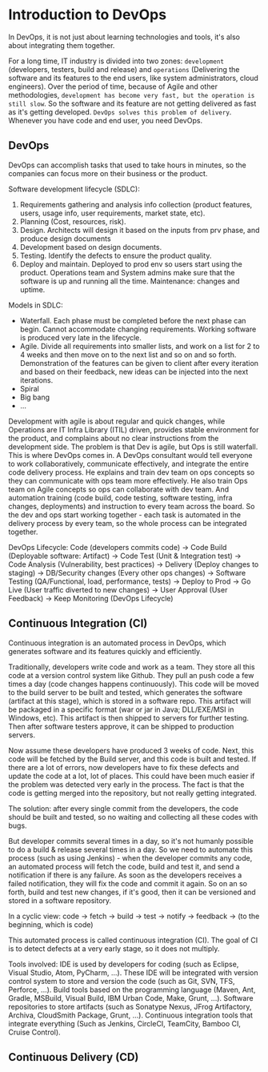 # Introduction to DevOps
In DevOps, it is not just about learning technologies and tools, it's also about integrating them together. 

For a long time, IT industry is divided into two zones: `development` (developers, testers, build and release) and `operations` (Delivering the software and its features to the end users, like system administrators, cloud engineers). Over the period of time, because of Agile and other methodologies, `development has become very fast, but the operation is still slow`. So the software and its feature are not getting delivered as fast as it's getting developed. `DevOps solves this problem of delivery`. Whenever you have code and end user, you need DevOps. 

## DevOps
DevOps can accomplish tasks that used to take hours in minutes, so the companies can focus more on their business or the product. 

Software development lifecycle (SDLC): 
1. Requirements gathering and analysis info collection (product features, users, usage info, user requirements, market state, etc). 
2. Planning (Cost, resources, risk). 
3. Design. Architects will design it based on the inputs from prv phase, and produce design documents
4. Development based on design documents. 
5. Testing. Identify the defects to ensure the product quality. 
6. Deploy and maintain. Deployed to prod env so users start using the product. Operations team and System admins make sure that the software is up and running all the time. Maintenance: changes and uptime. 

Models in SDLC:
- Waterfall. Each phase must be completed before the next phase can begin. Cannot accommodate changing requirements. Working software is produced very late in the lifecycle. 
- Agile. Divide all requirements into smaller lists, and work on a list for 2 to 4 weeks and then move on to the next list and so on and so forth. Demonstration of the features can be given to client after every iteration and based on their feedback, new ideas can be injected into the next iterations. 
- Spiral
- Big bang
- ...

Development with agile is about regular and quick changes, while Operations are IT Infra Library (ITIL) driven, provides stable environment for the product, and complains about no clear instructions from the development side. The problem is that Dev is agile, but Ops is still waterfall. This is where DevOps comes in. A DevOps consultant would tell everyone to work collaboratively, communicate effectively, and integrate the entire code delivery process. He explains and train dev team on ops concepts so they can communicate with ops team more effectively. He also train Ops team on Agile concepts so ops can collaborate with dev team. And automation training (code build, code testing, software testing, infra changes, deployments) and instruction to every team across the board. So the dev and ops start working together - each task is automated in the delivery process by every team, so the whole process can be integrated together. 

DevOps Lifecycle: 
Code (developers commits code) -> Code Build (Deployable software: Artifact) -> Code Test (Unit & Integration test) -> Code Analysis (Vulnerability, best practices) -> Delivery (Deploy changes to staging) -> DB/Security changes (Every other ops changes) -> Software Testing (QA/Functional, load, performance, tests) -> Deploy to Prod -> Go Live (User traffic diverted to new changes) -> User Approval (User Feedback) -> Keep Monitoring (DevOps Lifecycle)

## Continuous Integration (CI)
Continuous integration is an automated process in DevOps, which generates software and its features quickly and efficiently. 

Traditionally, developers write code and work as a team. They store all this code at a version control system like Github. They pull an push code a few times a day (code changes happens continuously). This code will be moved to the build server to be built and tested, which generates the software (artifact at this stage), which is stored in a software repo. This artifact will be packaged in a specific format (war or jar in Java; DLL/EXE/MSI in Windows, etc). This artifact is then shipped to servers for further testing. Then after software testers approve, it can be shipped to production servers. 

Now assume these developers have produced 3 weeks of code. Next, this code will be fetched by the Build server, and this code is built and tested. If there are a lot of errors, now developers have to fix these defects and update the code at a lot, lot of places. This could have been much easier if the problem was detected very early in the process. The fact is that the code is getting merged into the repository, but not really getting integrated.

The solution: after every single commit from the developers, the code should be built and tested, so no waiting and collecting all these codes with bugs. 

But developer commits several times in a day, so it's not humanly possible to do a build & release several times in a day. So we need to automate this process (such as using Jenkins) - when the developer commits any code,  an automated process will fetch the code, build  and test it, and send a notification if there is any failure. As soon as the developers receives a failed notification, they will fix the code and commit it again. So on an so forth, build and test new changes, if it's good, then it can be versioned and stored in a software repository.

In a cyclic view: code -> fetch -> build -> test -> notify -> feedback -> (to the beginning, which is code)

This automated process is called continuous integration (CI). The goal of CI is to detect defects at a very early stage, so it does not multiply.

Tools involved: 
IDE is used by developers for coding (such as Eclipse, Visual Studio, Atom, PyCharm, ...). 
These IDE will be integrated with version control system to store and version the code (such as Git, SVN, TFS, Perforce, ...). 
Build tools based on the programming language (Maven, Ant, Gradle, MSBuild, Visual Build, IBM Urban Code, Make, Grunt, ...). 
Software repositories to store artifacts (such as Sonatype Nexus, JFrog Artifactory, Archiva, CloudSmith Package, Grunt, ...). 
Continuous integration tools that integrate everything (Such as Jenkins, CircleCI, TeamCity, Bamboo CI, Cruise Control).

## Continuous Delivery (CD)





















 